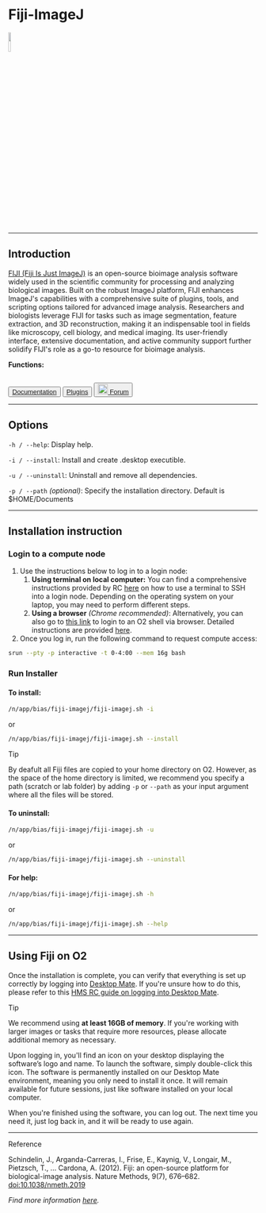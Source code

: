 # Fiji-ImageJ

<div>
    <p float="left">
        <a href="https://fiji.sc" target="_blank">
            <img src="../_static/assets/logos/fiji.png" width="10%" />
        </a>
    </p>
</div>


---
## Introduction
<a href="https://fiji.sc" target="_blank">FIJI (Fiji Is Just ImageJ)</a> is an open-source bioimage analysis software widely used in the scientific community for processing and analyzing biological images. Built on the robust ImageJ platform, FIJI enhances ImageJ's capabilities with a comprehensive suite of plugins, tools, and scripting options tailored for advanced image analysis. Researchers and biologists leverage FIJI for tasks such as image segmentation, feature extraction, and 3D reconstruction, making it an indispensable tool in fields like microscopy, cell biology, and medical imaging. Its user-friendly interface, extensive documentation, and active community support further solidify FIJI's role as a go-to resource for bioimage analysis.

**Functions:**
```{tags} data-viewer, image-processing, segmentation, feature-extraction, object-tracking, image-annotation
```

<!-- .. tags::
   :tags: 2D viewer
   :tags: 3D viewer
   :tags: image processing -->

<button class="custom-button">
  <a href="https://imagej.net/ij/docs/index.html" target="_blank"><i class="fas fa-book"></i>   Documentation </a>
</button>
<button class="custom-button">
  <a href="https://imagej.net/plugins/" target="_blank"><i class="fas fa-puzzle-piece"></i>   Plugins </a>
</button>
<button class="custom-button">
  <a href="https://forum.image.sc/tag/fiji" target="_blank"><img src="../_static/assets/logos/forum_w.png" width="20px"/>   Forum </a>
</button>



---
## Options
```-h / --help```: Display help.

```-i / --install```: Install and create .desktop executible.

```-u / --uninstall```: Uninstall and remove all dependencies.

```-p / --path``` *(optional)*: Specify the installation directory. Default is $HOME/Documents

---
## Installation instruction
### Login to a compute node
1. Use the instructions below to log in to a login node:
    1. **Using terminal on local computer:** You can find a comprehensive instructions provided by RC [here](https://harvardmed.atlassian.net/wiki/spaces/O2/pages/1601700123/How+to+login+to+O2) on how to use a terminal to SSH into a login node. Depending on the operating system on your laptop, you may need to perform different steps.
    2. **Using a browser** *(Chrome recommended)*: Alternatively, you can also go to [this link](https://o2portal.rc.hms.harvard.edu/pun/sys/shell/ssh/o2.hms.harvard.edu) to login to an O2 shell via browser. Detailed instructions are provided [here](https://harvardmed.atlassian.net/wiki/spaces/O2/pages/2234581082/Open+an+O2+command+line+terminal).
2. Once you log in, run the following command to request compute access:

```bash
srun --pty -p interactive -t 0-4:00 --mem 16g bash
```

### Run Installer
#### To **install**:
```bash
/n/app/bias/fiji-imagej/fiji-imagej.sh -i
``` 
or
```bash
/n/app/bias/fiji-imagej/fiji-imagej.sh --install
```
<div class="admonition tip">
  <p class="admonition-title">Tip</p>
  <p>By deafult all Fiji files are copied to your home directory on O2. However, as the space of the home directory is limited, we recommend you specify a path (scratch or lab folder) by adding <code>-p</code> or <code>--path</code> as your input argument where all the files will be stored.</p>
</div>

#### To **uninstall**:
```bash
/n/app/bias/fiji-imagej/fiji-imagej.sh -u
```
or
```bash
/n/app/bias/fiji-imagej/fiji-imagej.sh --uninstall
```

#### For **help**:
```bash
/n/app/bias/fiji-imagej/fiji-imagej.sh -h
```
or
```bash
/n/app/bias/fiji-imagej/fiji-imagej.sh --help
```

---
## Using Fiji on O2
Once the installation is complete, you can verify that everything is set up correctly by logging into [Desktop Mate](https://o2portal.rc.hms.harvard.edu/pun/sys/dashboard/batch_connect/sys/RC_desktop_mate/session_contexts/new). If you're unsure how to do this, please refer to this [HMS RC guide on logging into Desktop Mate](https://harvardmed.atlassian.net/wiki/spaces/O2/pages/2235006977/How+to+use+HMS+RC+Desktop+App).

<div class="admonition tip">
  <p class="admonition-title">Tip</p>
  <p>We recommend using <strong>at least 16GB of memory</strong>. If you're working with larger images or tasks that require more resources, please allocate additional memory as necessary.</p>
</div>

Upon logging in, you'll find an icon on your desktop displaying the software’s logo and name. To launch the software, simply double-click this icon. The software is permanently installed on our Desktop Mate environment, meaning you only need to install it once. It will remain available for future sessions, just like software installed on your local computer.

When you're finished using the software, you can log out. The next time you need it, just log back in, and it will be ready to use again.

---
<div class="admonition note">
  <p class="admonition-title">Reference</p>
  <p>Schindelin, J., Arganda-Carreras, I., Frise, E., Kaynig, V., Longair, M., Pietzsch, T., … Cardona, A. (2012). Fiji: an open-source platform for biological-image analysis. Nature Methods, 9(7), 676–682. <a href="https://doi.org/10.1038/nmeth.2019" target="_blank">doi:10.1038/nmeth.2019</a></p>
  <p><i>Find more information <a href="https://imagej.net/contribute/citing" target="_blank">here</a>.</i></p>
</div>